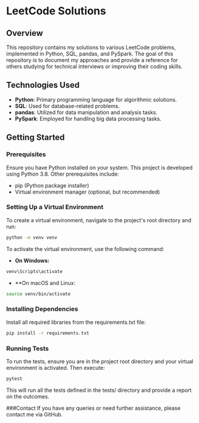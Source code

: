 # LeetCode Solutions

## Overview
This repository contains my solutions to various LeetCode problems, implemented in Python, SQL, pandas, and PySpark. The goal of this repository is to document my approaches and provide a reference for others studying for technical interviews or improving their coding skills.

## Technologies Used
- **Python**: Primary programming language for algorithmic solutions.
- **SQL**: Used for database-related problems.
- **pandas**: Utilized for data manipulation and analysis tasks.
- **PySpark**: Employed for handling big data processing tasks.

## Getting Started

### Prerequisites
Ensure you have Python installed on your system. This project is developed using Python 3.8. Other prerequisites include:
- pip (Python package installer)
- Virtual environment manager (optional, but recommended)

### Setting Up a Virtual Environment

To create a virtual environment, navigate to the project's root directory and run:
```bash
python -m venv venv
```
To activate the virtual environment, use the following command:

- **On Windows:**
```bash
venv\Scripts\activate
```
- **On macOS and Linux:

```bash
source venv/bin/activate
```
### Installing Dependencies
Install all required libraries from the requirements.txt file:
```bash
pip install -r requirements.txt
```
### Running Tests
To run the tests, ensure you are in the project root directory and your virtual environment is activated. Then execute:
```bash
pytest
```
This will run all the tests defined in the tests/ directory and provide a report on the outcomes.

###Contact
If you have any queries or need further assistance, please contact me via GitHub.


